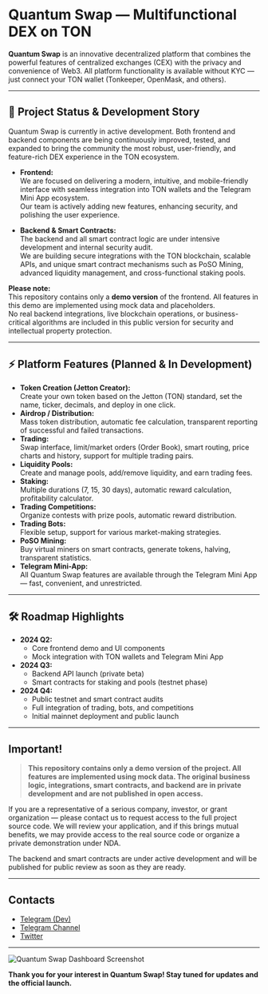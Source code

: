 # Quantum Swap — Multifunctional DEX on TON

**Quantum Swap** is an innovative decentralized platform that combines the powerful features of centralized exchanges (CEX) with the privacy and convenience of Web3. All platform functionality is available without KYC — just connect your TON wallet (Tonkeeper, OpenMask, and others).

---

## 🚀 Project Status & Development Story

Quantum Swap is currently in active development. Both frontend and backend components are being continuously improved, tested, and expanded to bring the community the most robust, user-friendly, and feature-rich DEX experience in the TON ecosystem.

- **Frontend:**  
  We are focused on delivering a modern, intuitive, and mobile-friendly interface with seamless integration into TON wallets and the Telegram Mini App ecosystem.  
  Our team is actively adding new features, enhancing security, and polishing the user experience.

- **Backend & Smart Contracts:**  
  The backend and all smart contract logic are under intensive development and internal security audit.  
  We are building secure integrations with the TON blockchain, scalable APIs, and unique smart contract mechanisms such as PoSO Mining, advanced liquidity management, and cross-functional staking pools.

**Please note:**  
This repository contains only a **demo version** of the frontend. All features in this demo are implemented using mock data and placeholders.  
No real backend integrations, live blockchain operations, or business-critical algorithms are included in this public version for security and intellectual property protection.

---

## ⚡️ Platform Features (Planned & In Development)

- **Token Creation (Jetton Creator):**  
  Create your own token based on the Jetton (TON) standard, set the name, ticker, decimals, and deploy in one click.
- **Airdrop / Distribution:**  
  Mass token distribution, automatic fee calculation, transparent reporting of successful and failed transactions.
- **Trading:**  
  Swap interface, limit/market orders (Order Book), smart routing, price charts and history, support for multiple trading pairs.
- **Liquidity Pools:**  
  Create and manage pools, add/remove liquidity, and earn trading fees.
- **Staking:**  
  Multiple durations (7, 15, 30 days), automatic reward calculation, profitability calculator.
- **Trading Competitions:**  
  Organize contests with prize pools, automatic reward distribution.
- **Trading Bots:**  
  Flexible setup, support for various market-making strategies.
- **PoSO Mining:**  
  Buy virtual miners on smart contracts, generate tokens, halving, transparent statistics.
- **Telegram Mini-App:**  
  All Quantum Swap features are available through the Telegram Mini App — fast, convenient, and unrestricted.

---

## 🛠️ Roadmap Highlights

- **2024 Q2:**  
  - Core frontend demo and UI components
  - Mock integration with TON wallets and Telegram Mini App
- **2024 Q3:**  
  - Backend API launch (private beta)
  - Smart contracts for staking and pools (testnet phase)
- **2024 Q4:**  
  - Public testnet and smart contract audits
  - Full integration of trading, bots, and competitions
  - Initial mainnet deployment and public launch

---

## Important!

> **This repository contains only a demo version of the project. All features are implemented using mock data. The original business logic, integrations, smart contracts, and backend are in private development and are not published in open access.**

If you are a representative of a serious company, investor, or grant organization — please contact us to request access to the full project source code. We will review your application, and if this brings mutual benefits, we may provide access to the real source code or organize a private demonstration under NDA.

The backend and smart contracts are under active development and will be published for public review as soon as they are ready.

---

## Contacts

- [Telegram (Dev)](https://t.me/Vahe_Ar)
- [Telegram Channel](https://t.me/q_swap)
- [Twitter](https://x.com/QuantSwap)

---
![Quantum Swap Dashboard Screenshot](public/screenshots/dashboard-demo.png)

**Thank you for your interest in Quantum Swap! Stay tuned for updates and the official launch.**
